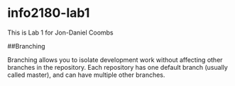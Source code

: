 # info2180-lab1

This is Lab 1 for Jon-Daniel Coombs

##Branching

Branching allows you to isolate development work without 
affecting other branches in the repository. Each repository 
has one default branch (usually called master), and can have 
multiple other branches.
